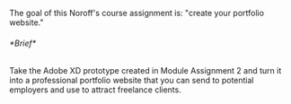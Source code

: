 <p>The goal of this Noroff's course assignment is: "create your portfolio website."</p>
<h6>*Brief*</h6>
<p>Take the Adobe XD prototype created in Module Assignment 2 and turn it into a professional
portfolio website that you can send to potential employers and use to attract freelance clients.</p>
